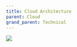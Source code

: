 ```yaml
---
title: Cloud Architecture
parent: Cloud
grand_parent: Technical
---
```


![](../../img/fasten-cloud.drawio.png)
